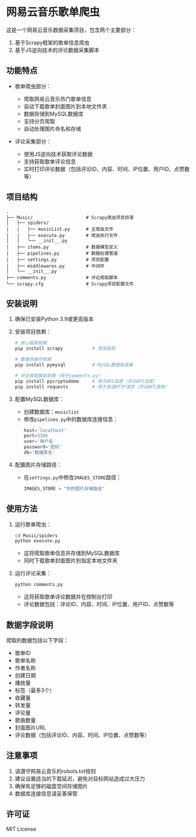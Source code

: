 # 网易云音乐歌单爬虫

这是一个网易云音乐数据采集项目，包含两个主要部分：
1. 基于Scrapy框架的歌单信息爬虫
2. 基于JS逆向技术的评论数据采集脚本

## 功能特点

- 歌单爬虫部分：
  - 爬取网易云音乐热门歌单信息
  - 自动下载歌单封面图片到本地文件夹
  - 数据存储到MySQL数据库
  - 支持分页爬取
  - 自动处理图片命名和存储

- 评论采集部分：
  - 使用JS逆向技术获取评论数据
  - 支持获取歌单评论信息
  - 实时打印评论数据（包括评论ID、内容、时间、IP位置、用户ID、点赞数等）

## 项目结构

```
.
├── Music/                    # Scrapy爬虫项目目录
│   ├── spiders/
│   │   ├── musicList.py      # 主爬虫文件
│   │   ├── execute.py        # 爬虫执行文件
│   │   └── __init__.py
│   ├── items.py              # 数据模型定义
│   ├── pipelines.py          # 数据处理管道
│   ├── settings.py           # 项目配置
│   ├── middlewares.py        # 中间件
│   └── __init__.py
├── comments.py               # 评论爬取脚本
└── scrapy.cfg                # Scrapy项目配置文件
```

## 安装说明

1. 确保已安装Python 3.9或更高版本
2. 安装项目依赖：
   ```bash
   # 核心框架依赖
   pip install scrapy           # 爬虫框架
   
   # 数据库操作依赖
   pip install pymysql          # MySQL数据库连接
   
   # 评论爬取脚本依赖（用于comments.py）
   pip install pycryptodome     # 用于AES加密（评论API加密）
   pip install requests         # 用于发送HTTP请求（评论API调用）
   ```

3. 配置MySQL数据库：
   - 创建数据库：`musiclist`
   - 修改`pipelines.py`中的数据库连接信息：
     ```python
     host='localhost'
     port=3306
     user='用户名'
     password='密码'
     db='数据库名'
     ```

4. 配置图片存储路径：
   - 在`settings.py`中修改`IMAGES_STORE`路径：
     ```python
     IMAGES_STORE = "你的图片存储路径"
     ```

## 使用方法

1. 运行歌单爬虫：
   ```bash
   cd Music/spiders
   python execute.py
   ```
   - 这将爬取歌单信息并存储到MySQL数据库
   - 同时下载歌单封面图片到指定本地文件夹

2. 运行评论采集：
   ```bash
   python comments.py
   ```
   - 这将获取歌单评论数据并在控制台打印
   - 评论数据包括：评论ID、内容、时间、IP位置、用户ID、点赞数等

## 数据字段说明

爬取的数据包括以下字段：
- 歌单ID
- 歌单名称
- 作者名称
- 创建日期
- 播放量
- 标签（最多3个）
- 收藏量
- 转发量
- 评论量
- 歌曲数量
- 封面图片URL
- 评论数据（包括评论ID、内容、时间、IP位置、点赞数等）

## 注意事项

1. 请遵守网易云音乐的robots.txt规则
2. 建议设置适当的下载延迟，避免对目标网站造成过大压力
3. 确保有足够的磁盘空间存储图片
4. 数据库连接信息请妥善保管

## 许可证

MIT License 
